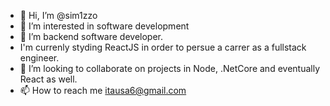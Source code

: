 - 👋 Hi, I’m @sim1zzo
- 👀 I’m interested in software development
- 🌱 I’m backend software developer.
- I'm currenly styding ReactJS in order to persue a carrer as a fullstack engineer. 
- 💞️ I’m looking to collaborate on projects in Node, .NetCore and eventually React as well.
- 📫 How to reach me itausa6@gmail.com

<!---
sim1zzo/sim1zzo is a ✨ special ✨ repository because its `README.md` (this file) appears on your GitHub profile.
You can click the Preview link to take a look at your changes.
--->
